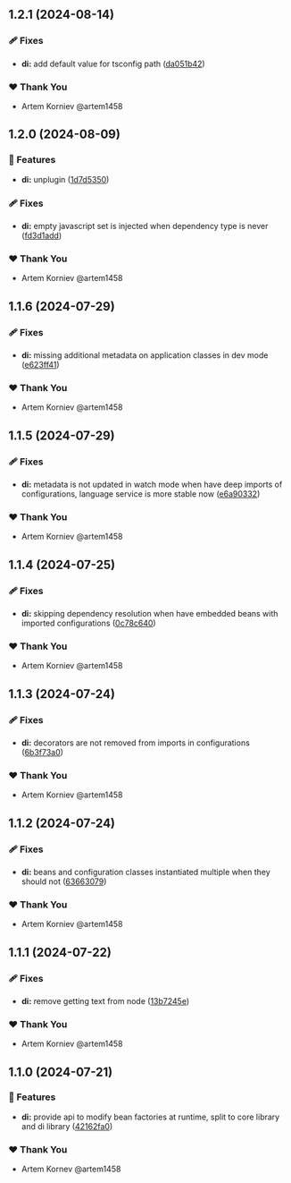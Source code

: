 ## 1.2.1 (2024-08-14)


### 🩹 Fixes

- **di:** add default value for tsconfig path ([da051b42](https://github.com/clawject/clawject/commit/da051b42))

### ❤️  Thank You

- Artem Korniev @artem1458

## 1.2.0 (2024-08-09)


### 🚀 Features

- **di:** unplugin ([1d7d5350](https://github.com/clawject/clawject/commit/1d7d5350))

### 🩹 Fixes

- **di:** empty javascript set is injected when dependency type is never ([fd3d1add](https://github.com/clawject/clawject/commit/fd3d1add))

### ❤️  Thank You

- Artem Korniev @artem1458

## 1.1.6 (2024-07-29)


### 🩹 Fixes

- **di:** missing additional metadata on application classes in dev mode ([e623ff41](https://github.com/clawject/clawject/commit/e623ff41))

### ❤️  Thank You

- Artem Korniev @artem1458

## 1.1.5 (2024-07-29)


### 🩹 Fixes

- **di:** metadata is not updated in watch mode when have deep imports of configurations, language service is more stable now ([e6a90332](https://github.com/clawject/clawject/commit/e6a90332))

### ❤️  Thank You

- Artem Korniev @artem1458

## 1.1.4 (2024-07-25)


### 🩹 Fixes

- **di:** skipping dependency resolution when have embedded beans with imported configurations ([0c78c640](https://github.com/clawject/clawject/commit/0c78c640))

### ❤️  Thank You

- Artem Korniev @artem1458

## 1.1.3 (2024-07-24)


### 🩹 Fixes

- **di:** decorators are not removed from imports in configurations ([6b3f73a0](https://github.com/clawject/clawject/commit/6b3f73a0))

### ❤️  Thank You

- Artem Korniev @artem1458

## 1.1.2 (2024-07-24)


### 🩹 Fixes

- **di:** beans and configuration classes instantiated multiple when they should not ([63663079](https://github.com/clawject/clawject/commit/63663079))

### ❤️  Thank You

- Artem Korniev @artem1458

## 1.1.1 (2024-07-22)


### 🩹 Fixes

- **di:** remove getting text from node ([13b7245e](https://github.com/clawject/clawject/commit/13b7245e))

### ❤️  Thank You

- Artem Korniev @artem1458

## 1.1.0 (2024-07-21)


### 🚀 Features

- **di:** provide api to modify bean factories at runtime, split to core library and di library ([42162fa0](https://github.com/clawject/clawject/commit/42162fa0))

### ❤️  Thank You

- Artem Kornev @artem1458